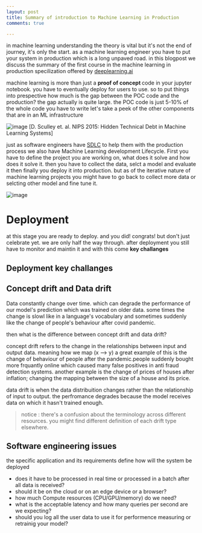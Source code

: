 ```yaml
---
layout: post
title: Summary of introduction to Machine Learning in Production
comments: true

---
```

in machine learning understanding the theory is vital but it's not the end of journey, it's only the start.
as a machine learning engineer you have to put your system in production which is a long unpaved road. in this blogpost we discuss the summary of the first course in the machine learning in production specilization offered by [deeplearning.ai](https://www.deeplearning.ai/)

machine learning is more than just a <b> proof of concept </b> code in your jupyter notebook. you have to eventually deploy for users to use. so to put things into prespective how much is the gap between the POC code and the production?
the gap actually is quite large. the POC code is just 5-10% of the whole code you have to write
let's take a peek of the other components that are in an ML infrastructure 

![image](https://user-images.githubusercontent.com/40968723/186566292-3c580812-247b-44dd-9617-2a4855dd89fb.png)
[D. Sculley et. al. NIPS 2015: Hidden Technical Debt in Machine Learning Systems]

just as software engineers have [SDLC](https://www.synopsys.com/glossary/what-is-sdlc.html#:~:text=The%20Software%20Development%20Life%20Cycle%20(SDLC)%20is%20a%20structured%20process,all%20customer%20expectations%20and%20demands.]) to help them with the production process we also have  Machine Learning development Lifecycle.
First you have to define the project you are working on, what does it solve and how does it solve it. then you have to collect the data, selct a model and evaluate it then finally you deploy it into production. but as of the iterative nature of machine learning projects you might have to go back to collect more data or selcting other model and fine tune it.

![image](https://user-images.githubusercontent.com/40968723/186568227-2e125949-5557-41d7-99cd-2217db6c12c2.png)

# Deployment 
at this stage you are ready to deploy. and you did! congrats! but don't just celebrate yet. we are only half the way through. after deployment you still have to monitor and maintin it and with this come <b> key challanges </b>
## Deployment key challanges

## Concept drift and Data drift
Data constantly change over time. which can degrade the performance of our model's prediction which was trained on older data. some times the change is slowl like in a language's vocabulary and sometimes suddenly like the change of people's behaviour after covid pandemic.

then what is the difference between concept drift and data drift?

concept drift refers to the change in the relationships between input and output data. meaning how we map (x --> y)
a great example of this is the change of behaviour of people after the pandemic.people suddenly bought more frquantly online which caused many false positives in  anti fraud detection systems.
another example is the change of prices of houses after inflation; changing the mapping between the size of a house and its price.

data drift is when the data distribuition changes rather than the relationship of input to output. the perfromance degrades because the model receives data on which it hasn't trained enough.
> notice : there's a confusion about the terminology across different resources. you might find different definition of each drift type elsewhere.

## Software engineering issues
the specific application and its requirements define how will the system be deployed 
- does it have to be processed in real time or processed in a batch after all data is received?
- should it be on the cloud or on an edge device or a browser?
- how much Compute resources (CPU/GPU/memory) do we need?
- what is the acceptable latency and how many queries per second are we expecting?
- should you log all the user data to use it for performence measuring or retrainig your model?

